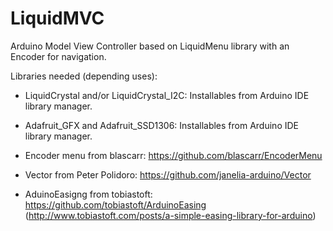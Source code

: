 # LiquidMVC
Arduino Model View Controller based on LiquidMenu library with an Encoder for navigation.



Libraries needed (depending uses):

- LiquidCrystal and/or LiquidCrystal_I2C: Installables from Arduino IDE library manager.

- Adafruit_GFX and Adafruit_SSD1306: Installables from Arduino IDE library manager.

- Encoder menu from blascarr: https://github.com/blascarr/EncoderMenu
  
- Vector from Peter Polidoro: https://github.com/janelia-arduino/Vector

- AduinoEasigng from tobiastoft:  https://github.com/tobiastoft/ArduinoEasing (http://www.tobiastoft.com/posts/a-simple-easing-library-for-arduino)
